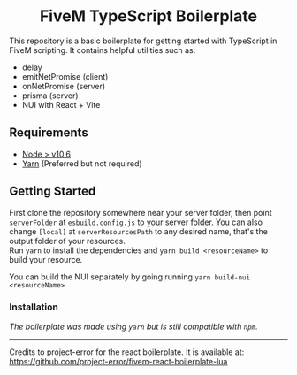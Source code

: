 <h1 align="center">FiveM TypeScript Boilerplate</h1>

This repository is a basic boilerplate for getting started
with TypeScript in FiveM scripting. It contains helpful utilities such as:
* delay
* emitNetPromise (client)
* onNetPromise (server)
* prisma (server)
* NUI with React + Vite


## Requirements
* [Node > v10.6](https://nodejs.org/en/)
* [Yarn](https://yarnpkg.com/getting-started/install) (Preferred but not required)


## Getting Started
First clone the repository somewhere near your server folder, 
then point `serverFolder` at `esbuild.config.js` to your server folder.
You can also change `[local]` at `serverResourcesPath` to any desired name, that's 
the output folder of your resources.  
Run `yarn` to install the dependencies and `yarn build <resourceName>` to build your resource.  

You can build the NUI separately by going running `yarn build-nui <resourceName>`  

### Installation
*The boilerplate was made using `yarn` but is still compatible with
`npm`.*

---

Credits to project-error for the react boilerplate. It is available at: 
https://github.com/project-error/fivem-react-boilerplate-lua
